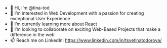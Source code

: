 - 👋 Hi, I’m @tina-tod
- 👀 I’m interested in Web Development with a passion for creating exceptional User Experience 
- 🌱 I’m currently learning more about React 
- 💞️ I’m looking to collaborate on exciting Web-Based Projects that make a difference in the web
- 📫 Reach me on LinkedIn: https://www.linkedin.com/in/tsvetinatodorova/

<!---
tina-tod/tina-tod is a ✨ special ✨ repository because its `README.md` (this file) appears on your GitHub profile.
You can click the Preview link to take a look at your changes.
--->
